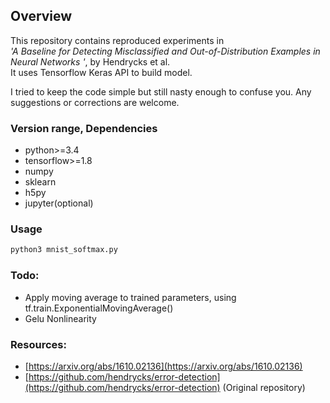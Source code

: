 ## Overview

This repository contains reproduced experiments in  
_'A Baseline for Detecting Misclassified and Out-of-Distribution Examples in Neural Networks
'_, by Hendrycks et al.  
It uses Tensorflow Keras API to build model.

I tried to keep the code simple but still nasty enough to confuse you. Any suggestions or corrections are welcome.

### Version range, Dependencies

-   python>=3.4
-   tensorflow>=1.8
-   numpy
-   sklearn
-   h5py
-   jupyter(optional)

### Usage

```bash
python3 mnist_softmax.py
```

### Todo:

-   Apply moving average to trained parameters, using tf.train.ExponentialMovingAverage()
-   Gelu Nonlinearity

### Resources:

-   [https://arxiv.org/abs/1610.02136](https://arxiv.org/abs/1610.02136)
-   [https://github.com/hendrycks/error-detection](https://github.com/hendrycks/error-detection) (Original repository)
